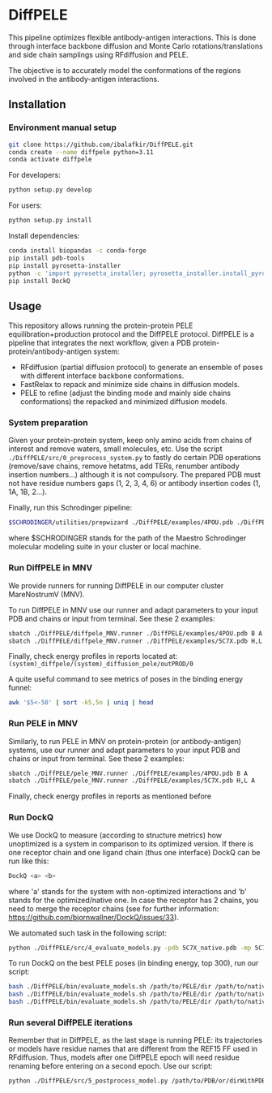# DiffPELE
This pipeline optimizes flexible antibody-antigen interactions. This is done through interface backbone diffusion and Monte Carlo rotations/translations and side chain samplings using RFdiffusion and PELE. 

The objective is to accurately model the conformations of the regions involved in the antibody-antigen interactions.

## Installation
### Environment manual setup
```bash
git clone https://github.com/ibalafkir/DiffPELE.git
conda create --name diffpele python=3.11
conda activate diffpele
```
For developers:
```bash
python setup.py develop
```
For users:
```bash
python setup.py install
```
Install dependencies:
```bash
conda install biopandas -c conda-forge
pip install pdb-tools
pip install pyrosetta-installer
python -c 'import pyrosetta_installer; pyrosetta_installer.install_pyrosetta()'
pip install DockQ
```

## Usage

This repository allows running the protein-protein PELE equilibration+production protocol and the DiffPELE protocol. DiffPELE is a pipeline that integrates the next workflow, given a PDB protein-protein/antibody-antigen system:
- RFdiffusion (partial diffusion protocol) to generate an ensemble of poses with different interface backbone conformations.
- FastRelax to repack and minimize side chains in diffusion models.
- PELE to refine (adjust the binding mode and mainly side chains conformations) the repacked and minimized diffusion models.

### System preparation

Given your protein-protein system, keep only amino acids from chains of interest and remove waters, small molecules, etc.
Use the script `./DiffPELE/src/0_preprocess_system.py` to fastly do certain PDB operations (remove/save chains, remove hetatms, add TERs, renumber antibody insertion numbers...) although it is not compulsory. The prepared PDB must not have residue numbers gaps (1, 2, 3, 4, 6) or antibody insertion codes (1, 1A, 1B, 2...).

Finally, run this Schrodinger pipeline:
```bash
$SCHRODINGER/utilities/prepwizard ./DiffPELE/examples/4POU.pdb ./DiffPELE/examples/4POU_prep.pdb -rehtreat -disulfides -fillloops -fillsidechains -propka_pH 7.4 -minimize_adj_h -f OPLS_2005
```
where $SCHRODINGER stands for the path of the Maestro Schrodinger molecular modeling suite in your cluster or local machine.

### Run DiffPELE in MNV

We provide runners for running DiffPELE in our computer cluster MareNostrumV (MNV).

To run DiffPELE in MNV use our runner and adapt parameters to your input PDB and chains or input from terminal. See these 2 examples:
```bash
sbatch ./DiffPELE/diffpele_MNV.runner ./DiffPELE/examples/4POU.pdb B A
sbatch ./DiffPELE/diffpele_MNV.runner ./DiffPELE/examples/5C7X.pdb H,L A
```
Finally, check energy profiles in reports located at: `(system)_diffpele/(system)_diffusion_pele/outPROD/0`

A quite useful command to see metrics of poses in the binding energy funnel:
```bash
awk '$5<-50' | sort -k5,5n | uniq | head
```

### Run PELE in MNV

Similarly, to run PELE in MNV on protein-protein (or antibody-antigen) systems, use our runner and adapt parameters to your input PDB and chains or input from terminal. See these 2 examples:
```bash
sbatch ./DiffPELE/pele_MNV.runner ./DiffPELE/examples/4POU.pdb B A
sbatch ./DiffPELE/pele_MNV.runner ./DiffPELE/examples/5C7X.pdb H,L A
```
Finally, check energy profiles in reports as mentioned before

### Run DockQ
We use DockQ to measure (according to structure metrics) how unoptimized is a system in comparison to its optimized version. If there is one receptor chain and one ligand chain (thus one interface) DockQ can be run like this:

```bash
DockQ <a> <b>
```
where 'a' stands for the system with non-optimized interactions and 'b' stands for the optimized/native one. In case the receptor has 2 chains, you need to merge the receptor chains (see for further information: https://github.com/bjornwallner/DockQ/issues/33).

We automated such task in the following script:
```bash
python ./DiffPELE/src/4_evaluate_models.py -pdb 5C7X_native.pdb -mp 5C7X_unoptimized.pdb -rc H,L -lc A
```

To run DockQ on the best PELE poses (in binding energy, top 300), run our script:
```bash
bash ./DiffPELE/bin/evaluate_models.sh /path/to/PELE/dir /path/to/native_system.pdb receptorChain(s) ligandChain
bash ./DiffPELE/bin/evaluate_models.sh /path/to/PELE/dir /path/to/native_system.pdb B A
bash ./DiffPELE/bin/evaluate_models.sh /path/to/PELE/dir /path/to/native_system.pdb H,L A
```

### Run several DiffPELE iterations
Remember that in DiffPELE, as the last stage is running PELE: its trajectories or models have residue names that are different from the REF15 FF used in RFdiffusion. Thus, models after one DiffPELE epoch will need residue renaming before entering on a second epoch. Use our script:
```bash
python ./DiffPELE/src/5_postprocess_model.py /path/to/PDB/or/dirWithPDBs
```